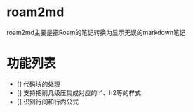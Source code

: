 # roam2md
roam2md主要是把Roam的笔记转换为显示无误的markdown笔记

# 功能列表
* [] 代码块的处理
* [] 支持把前几级压扁成对应的h1、h2等的样式
* [] 识别行间和行内公式